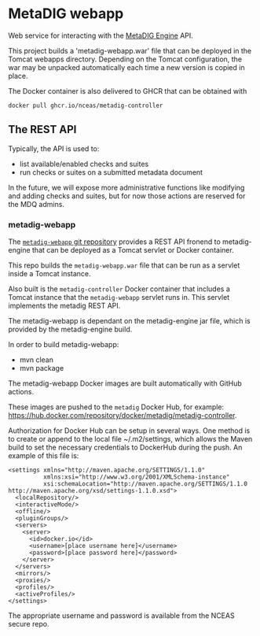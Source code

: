 # MetaDIG webapp
Web service for interacting with the [MetaDIG Engine](https://github.com/NCEAS/metadig-engine) API.

This project builds a 'metadig-webapp.war' file that can be deployed in the Tomcat webapps directory. Depending on the Tomcat configuration, the war may be unpacked automatically each time a new version is copied in place.

The Docker container is also delivered to GHCR that can be obtained with

```
docker pull ghcr.io/nceas/metadig-controller
```

## The REST API
Typically, the API is used to:
- list available/enabled checks and suites
- run checks or suites on a submitted metadata document

In the future, we will expose more administrative functions like modifying and adding checks and suites, but for now those actions are reserved for the MDQ admins.

### metadig-webapp

The [`metadig-webapp` git repository](https://github.com/NCEAS/metadig-webapp) provides a REST API fronend to metadig-engine that can be deployed as a Tomcat servlet or Docker container.

This repo builds the `metadig-webapp.war` file that can be run as a servlet inside a Tomcat instance. 

Also built is the `metadig-controller` Docker container that includes a Tomcat instance that the `metadig-webapp` servlet runs in. This servlet implements the metadig REST API.

The metadig-webapp is dependant on the metadig-engine jar file, which is provided by the metadig-engine build.

In order to build metadig-webapp:
- mvn clean
- mvn package

The metadig-webapp Docker images are built automatically with GitHub actions.

These images are pushed to the `metadig` Docker Hub, for example: https://hub.docker.com/repository/docker/metadig/metadig-controller.

Authorization for Docker Hub can be setup in several ways. One method is to create or append to the local file ~/.m2/settings, which allows the Maven build to set the necessary credentials to DockerHub during the push. An example of this file is:

```
<settings xmlns="http://maven.apache.org/SETTINGS/1.1.0"
          xmlns:xsi="http://www.w3.org/2001/XMLSchema-instance"
          xsi:schemaLocation="http://maven.apache.org/SETTINGS/1.1.0 http://maven.apache.org/xsd/settings-1.1.0.xsd">
  <localRepository/>
  <interactiveMode/>
  <offline/>
  <pluginGroups/>
  <servers>
    <server>
      <id>docker.io</id>
      <username>[place username here]</username>
      <password>[place password here]</password>
    </server>
  </servers>
  <mirrors/>
  <proxies/>
  <profiles/>
  <activeProfiles/>
</settings>
```

The appropriate username and password is available from the NCEAS secure repo.
